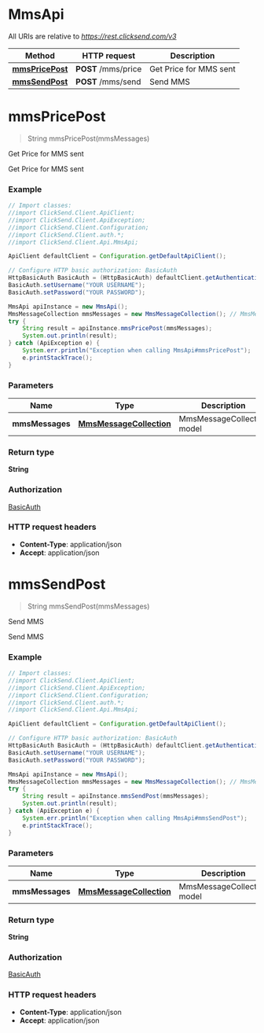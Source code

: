 # MmsApi

All URIs are relative to *https://rest.clicksend.com/v3*

Method | HTTP request | Description
------------- | ------------- | -------------
[**mmsPricePost**](MmsApi.md#mmsPricePost) | **POST** /mms/price | Get Price for MMS sent
[**mmsSendPost**](MmsApi.md#mmsSendPost) | **POST** /mms/send | Send MMS


<a name="mmsPricePost"></a>
# **mmsPricePost**
> String mmsPricePost(mmsMessages)

Get Price for MMS sent

Get Price for MMS sent

### Example
```java
// Import classes:
//import ClickSend.Client.ApiClient;
//import ClickSend.Client.ApiException;
//import ClickSend.Client.Configuration;
//import ClickSend.Client.auth.*;
//import ClickSend.Client.Api.MmsApi;

ApiClient defaultClient = Configuration.getDefaultApiClient();

// Configure HTTP basic authorization: BasicAuth
HttpBasicAuth BasicAuth = (HttpBasicAuth) defaultClient.getAuthentication("BasicAuth");
BasicAuth.setUsername("YOUR USERNAME");
BasicAuth.setPassword("YOUR PASSWORD");

MmsApi apiInstance = new MmsApi();
MmsMessageCollection mmsMessages = new MmsMessageCollection(); // MmsMessageCollection | MmsMessageCollection model
try {
    String result = apiInstance.mmsPricePost(mmsMessages);
    System.out.println(result);
} catch (ApiException e) {
    System.err.println("Exception when calling MmsApi#mmsPricePost");
    e.printStackTrace();
}
```

### Parameters

Name | Type | Description  | Notes
------------- | ------------- | ------------- | -------------
 **mmsMessages** | [**MmsMessageCollection**](MmsMessageCollection.md)| MmsMessageCollection model |

### Return type

**String**

### Authorization

[BasicAuth](../README.md#BasicAuth)

### HTTP request headers

 - **Content-Type**: application/json
 - **Accept**: application/json

<a name="mmsSendPost"></a>
# **mmsSendPost**
> String mmsSendPost(mmsMessages)

Send MMS

Send MMS

### Example
```java
// Import classes:
//import ClickSend.Client.ApiClient;
//import ClickSend.Client.ApiException;
//import ClickSend.Client.Configuration;
//import ClickSend.Client.auth.*;
//import ClickSend.Client.Api.MmsApi;

ApiClient defaultClient = Configuration.getDefaultApiClient();

// Configure HTTP basic authorization: BasicAuth
HttpBasicAuth BasicAuth = (HttpBasicAuth) defaultClient.getAuthentication("BasicAuth");
BasicAuth.setUsername("YOUR USERNAME");
BasicAuth.setPassword("YOUR PASSWORD");

MmsApi apiInstance = new MmsApi();
MmsMessageCollection mmsMessages = new MmsMessageCollection(); // MmsMessageCollection | MmsMessageCollection model
try {
    String result = apiInstance.mmsSendPost(mmsMessages);
    System.out.println(result);
} catch (ApiException e) {
    System.err.println("Exception when calling MmsApi#mmsSendPost");
    e.printStackTrace();
}
```

### Parameters

Name | Type | Description  | Notes
------------- | ------------- | ------------- | -------------
 **mmsMessages** | [**MmsMessageCollection**](MmsMessageCollection.md)| MmsMessageCollection model |

### Return type

**String**

### Authorization

[BasicAuth](../README.md#BasicAuth)

### HTTP request headers

 - **Content-Type**: application/json
 - **Accept**: application/json

